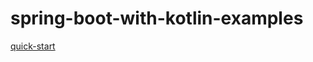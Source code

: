 # spring-boot-with-kotlin-examples

[quick-start](https://github.com/JiangYongKang/spring-boot-with-kotlin-examples/quick-start)
